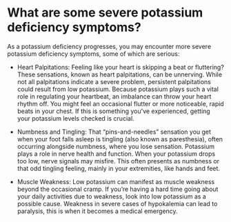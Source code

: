 # What are some severe potassium deficiency symptoms?

As a potassium deficiency progresses, you may encounter more severe potassium deficiency symptoms, some of which are serious:

- Heart Palpitations: Feeling like your heart is skipping a beat or fluttering? These sensations, known as heart palpitations, can be unnerving. While not all palpitations indicate a severe problem, persistent palpitations could result from low potassium. Because potassium plays such a vital role in regulating your heartbeat, an imbalance can throw your heart rhythm off. You might feel an occasional flutter or more noticeable, rapid beats in your chest. If this is something you've experienced, getting your potassium levels checked is crucial.

- Numbness and Tingling: That “pins-and-needles” sensation you get when your foot falls asleep is tingling (also known as paresthesia), often occurring alongside numbness, where you lose sensation. Potassium plays a role in nerve health and function. When your potassium drops too low, nerve signals may misfire. This often presents as numbness or that odd tingling feeling, mainly in your extremities, like hands and feet.

- Muscle Weakness: Low potassium can manifest as muscle weakness beyond the occasional cramp. If you’re having a hard time going about your daily activities due to weakness, look into low potassium as a possible cause. Weakness in severe cases of hypokalemia can lead to paralysis, this is when it becomes a medical emergency.